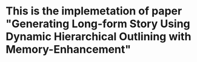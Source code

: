 # This is the implemetation of paper "Generating Long-form Story Using Dynamic Hierarchical Outlining with Memory-Enhancement"
